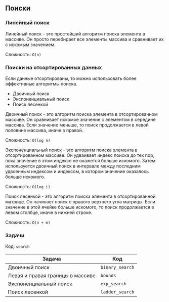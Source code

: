 ## Поиски

### Линейный поиск

Линейный поиск - это простейший алгоритм поиска элемента в массиве. Он просто перебирает все элементы массива и
сравнивает их с искомым значением.

Сложность: `O(n)`

### Поиски на отсортированных данных

Если данные отсортированы, то можно использовать более эффективные алгоритмы поиска.

- Двоичный поиск
- Экспоненциальный поиск
- Поиск лесенкой

Двоичный поиск - это алгоритм поиска элемента в отсортированном массиве. Он сравнивает искомое значение с элементом в
середине массива. Если значение меньше, то поиск продолжается в левой половине массива, иначе в правой.

Сложность: `O(log n)`

Экспоненциальный поиск - это алгоритм поиска элемента в отсортированном массиве. Он удваивает индекс поиска до тех пор,
пока значение в этом индексе не окажется больше искомого. Затем используется двоичный поиск в интервале между последним
удвоенным индексом и индексом, в котором значение оказалось больше искомого.

Сложность: `O(log i)`

Поиск лесенкой - это алгоритм поиска элемента в отсортированной матрице. Он начинает поиск с правого верхнего угла
матрицы. Если значение в этой ячейке больше искомого, то поиск продолжается в левом столбце, иначе в нижней строке.

Сложность: `O(n + m)`

### Задачи

Код: `search`

| Задача                           | Код             |
|----------------------------------|-----------------|
| Двоичный поиск                   | `binary_search` |
| Левая и правая границы в массиве | `bounds`        |
| Экспоненциальный поиск           | `exp_search`    |
| Поиск лесенкой                   | `ladder_search` |
